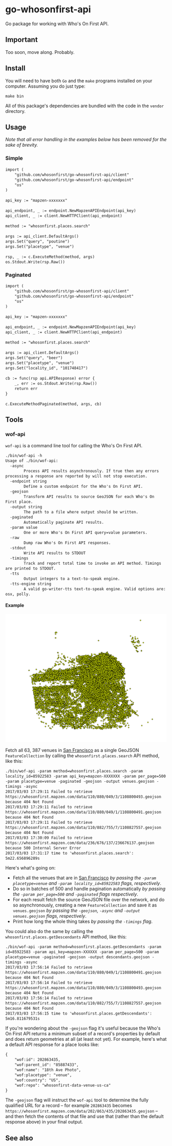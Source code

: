# go-whosonfirst-api

Go package for working with Who's On First API.

## Important

Too soon, move along. Probably.

## Install

You will need to have both `Go` and the `make` programs installed on your computer. Assuming you do just type:

```
make bin
```

All of this package's dependencies are bundled with the code in the `vendor` directory.

## Usage

_Note that all error handling in the examples below has been removed for the sake of brevity._

### Simple

```
import (
	"github.com/whosonfirst/go-whosonfirst-api/client"
	"github.com/whosonfirst/go-whosonfirst-api/endpoint"
	"os"
)

api_key := "mapzen-xxxxxxx"
	
api_endpoint, _ := endpoint.NewMapzenAPIEndpoint(api_key)
api_client, _ := client.NewHTTPClient(api_endpoint)

method := "whosonfirst.places.search"
	
args := api_client.DefaultArgs()
args.Set("query", "poutine")
args.Set("placetype", "venue")	
	
rsp, _ := c.ExecuteMethod(method, args)
os.Stdout.Write(rsp.Raw())
```

### Paginated

```
import (
	"github.com/whosonfirst/go-whosonfirst-api/client"
	"github.com/whosonfirst/go-whosonfirst-api/endpoint"
	"os"
)

api_key := "mapzen-xxxxxxx"
	
api_endpoint, _ := endpoint.NewMapzenAPIEndpoint(api_key)
api_client, _ := client.NewHTTPClient(api_endpoint)

method := "whosonfirst.places.search"
	
args := api_client.DefaultArgs()
args.Set("query", "beer")
args.Set("placetype", "venue")
args.Set("locality_id", "101748417")

cb := func(rsp api.APIResponse) error {
	_, err := os.Stdout.Write(rsp.Raw())
	return err
}

c.ExecuteMethodPaginated(method, args, cb)
```

## Tools

### wof-api

`wof-api` is a command line tool for calling the Who's On First API.

```
./bin/wof-api -h
Usage of ./bin/wof-api:
  -async
    	Process API results asynchronously. If true then any errors processing a response are reported by will not stop execution.
  -endpoint string
    	Define a custom endpoint for the Who's On First API.
  -geojson
    	Transform API results to source GeoJSON for each Who's On First place.
  -output string
    	The path to a file where output should be written.
  -paginated
    	Automatically paginate API results.
  -param value
    	One or more Who's On First API query=value parameters.
  -raw
    	Dump raw Who's On First API responses.
  -stdout
    	Write API results to STDOUT
  -timings
    	Track and report total time to invoke an API method. Timings are printed to STDOUT.
  -tts
    	Output integers to a text-to-speak engine.
  -tts-engine string
    	A valid go-writer-tts text-to-speak engine. Valid options are: osx, polly.
```

#### Example

![](images/sf-venues.png)

Fetch all 63, 387 venues in [San Francisco](https://whosonfirst.mapzen.com/spelunker/id/85922583/) as a single GeoJSON `FeatureCollection` by calling the `whosonfirst.places.search` API method, like this:

```
./bin/wof-api -param method=whosonfirst.places.search -param locality_id=85922583 -param api_key=mapzen-XXXXXXX -param per_page=500 -param placetype=venue -paginated -geojson -output venues.geojson -timings -async
2017/03/03 17:29:11 Failed to retrieve https://whosonfirst.mapzen.com/data/110/880/049/3/1108800493.geojson because 404 Not Found
2017/03/03 17:29:11 Failed to retrieve https://whosonfirst.mapzen.com/data/110/880/049/1/1108800491.geojson because 404 Not Found
2017/03/03 17:29:11 Failed to retrieve https://whosonfirst.mapzen.com/data/110/882/755/7/1108827557.geojson because 404 Not Found
2017/03/03 17:30:09 Failed to retrieve https://whosonfirst.mapzen.com/data/236/676/137/236676137.geojson because 500 Internal Server Error
2017/03/03 17:31:17 time to 'whosonfirst.places.search': 5m22.656896289s
```

Here's what's going on:

* Fetch all the venues that are in [San Francisco](https://whosonfirst.mapzen.com/spelunker/id/85922583/) _by passing the `-param placetype=venue` and `-param locality_id=85922583` flags, respectively_.
* Do so in batches of 500 and handle pagination automatically _by passing the `-param per_page=500` and `-paginated` flags respectively_.
* For each result fetch the source GeoJSON file over the network, and do so asynchronously, creating a new `FeatureCollection` and save it as `venues.geojson` _by passing the `-geojson`, `-async` and `-output venues.geojson` flags, respectively_.
* Print how long the whole thing takes _by passing the `-timings` flag_.

You could also do the same by calling the `whosonfirst.places.getDescendants` API method, like this:

```
./bin/wof-api -param method=whosonfirst.places.getDescendants -param id=85922583 -param api_key=mapzen-XXXXXX -param per_page=500 -param placetype=venue -paginated -geojson -output descendants.geojson -timings -async
2017/03/03 17:56:14 Failed to retrieve https://whosonfirst.mapzen.com/data/110/880/049/1/1108800491.geojson because 404 Not Found
2017/03/03 17:56:14 Failed to retrieve https://whosonfirst.mapzen.com/data/110/880/049/3/1108800493.geojson because 404 Not Found
2017/03/03 17:56:14 Failed to retrieve https://whosonfirst.mapzen.com/data/110/882/755/7/1108827557.geojson because 404 Not Found
2017/03/03 17:56:15 time to 'whosonfirst.places.getDescendants': 5m16.811679531s
```

If you're wondering about the `-geojson` flag it's useful because the Who's On First API returns a minimum subset of a record's properties by default and does return geometries at all (at least not yet). For example, here's what a default API response for a place looks like:

```
{
	"wof:id": 202863435,
	"wof:parent_id": "85887433",
	"wof:name": "18th Ave Photo",
	"wof:placetype": "venue",
	"wof:country": "US",
	"wof:repo": "whosonfirst-data-venue-us-ca"
}
```																					

The `-geojson` flag will instruct the `wof-api` tool to determine the fully qualified URL for a record – for example `202863435` becomes `https://whosonfirst.mapzen.com/data/202/863/435/202863435.geojson` – and then fetch the contents of that file and use that (rather than the default response above) in your final output.

## See also


